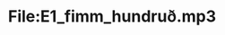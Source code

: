 ---
title: File:E1_fimm_hundruð.mp3
recording of: fimm hundruð
reading speed: slow
speaker: E
license: CC0
---